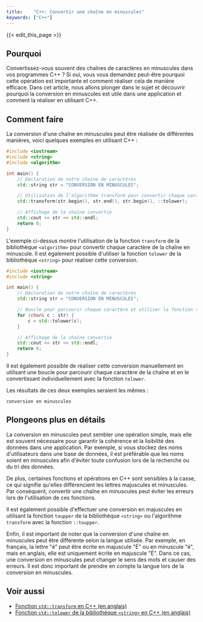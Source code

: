 ```yaml
---
title:    "C++: Convertir une chaîne en minuscules"
keywords: ["C++"]
---
```


{{< edit_this_page >}}

## Pourquoi

Convertissez-vous souvent des chaînes de caractères en minuscules dans vos programmes C++ ? Si oui, vous vous demandez peut-être pourquoi cette opération est importante et comment réaliser cela de manière efficace. Dans cet article, nous allons plonger dans le sujet et découvrir pourquoi la conversion en minuscules est utile dans une application et comment la réaliser en utilisant C++.

## Comment faire

La conversion d'une chaîne en minuscules peut être réalisée de différentes manières, voici quelques exemples en utilisant C++ :

```C++
#include <iostream>
#include <string>
#include <algorithm>

int main() {
    // Déclaration de notre chaîne de caractères
    std::string str = "CONVERSION EN MINUSCULES";

    // Utilisation de l'algorithme transform pour convertir chaque caractère en minuscule
    std::transform(str.begin(), str.end(), str.begin(), ::tolower);

    // Affichage de la chaîne convertie
    std::cout << str << std::endl;
    return 0;
}
```

L'exemple ci-dessus montre l'utilisation de la fonction `transform` de la bibliothèque `<algorithm>` pour convertir chaque caractère de la chaîne en minuscule. Il est également possible d'utiliser la fonction `tolower` de la bibliothèque `<string>` pour réaliser cette conversion.

```C++
#include <iostream>
#include <string>

int main() {
    // Déclaration de notre chaîne de caractères
    std::string str = "CONVERSION EN MINUSCULES";

    // Boucle pour parcourir chaque caractère et utiliser la fonction tolower pour la conversion
    for (char& c : str) {
        c = std::tolower(c);
    }

    // Affichage de la chaîne convertie
    std::cout << str << std::endl;
    return 0;
}
```

Il est également possible de réaliser cette conversion manuellement en utilisant une boucle pour parcourir chaque caractère de la chaîne et en le convertissant individuellement avec la fonction `tolower`.

Les résultats de ces deux exemples seraient les mêmes :

```
conversion en minuscules
```

## Plongeons plus en détails

La conversion en minuscules peut sembler une opération simple, mais elle est souvent nécessaire pour garantir la cohérence et la lisibilité des données dans une application. Par exemple, si vous stockez des noms d'utilisateurs dans une base de données, il est préférable que les noms soient en minuscules afin d'éviter toute confusion lors de la recherche ou du tri des données.

De plus, certaines fonctions et opérations en C++ sont sensibles à la casse, ce qui signifie qu'elles différencient les lettres majuscules et minuscules. Par conséquent, convertir une chaîne en minuscules peut éviter les erreurs lors de l'utilisation de ces fonctions.

Il est également possible d'effectuer une conversion en majuscules en utilisant la fonction `toupper` de la bibliothèque `<string>` ou l'algorithme `transform` avec la fonction `::toupper`.

Enfin, il est important de noter que la conversion d'une chaîne en minuscules peut être différente selon la langue utilisée. Par exemple, en français, la lettre "é" peut être écrite en majuscule "É" ou en minuscule "é", mais en anglais, elle est uniquement écrite en majuscule "É". Dans ce cas, une conversion en minuscules peut changer le sens des mots et causer des erreurs. Il est donc important de prendre en compte la langue lors de la conversion en minuscules.

## Voir aussi

- [Fonction `std::transform` en C++ (en anglais)](https://en.cppreference.com/w/cpp/algorithm/transform)
- [Fonction `std::tolower` de la bibliothèque `<string>` en C++ (en anglais)](https://en.cppreference.com/w/cpp/string/byte/tolower)